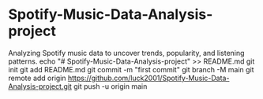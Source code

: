 # Spotify-Music-Data-Analysis-project
Analyzing Spotify music data to uncover trends, popularity, and listening patterns.
echo "# Spotify-Music-Data-Analysis-project" >> README.md
git init
git add README.md
git commit -m "first commit"
git branch -M main
git remote add origin https://github.com/luck2001/Spotify-Music-Data-Analysis-project.git
git push -u origin main
